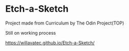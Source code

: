 # Etch-a-Sketch

Project made from Curriculum by The Odin Project(TOP)

Still on working process

https://willavatec.github.io/Etch-a-Sketch/
